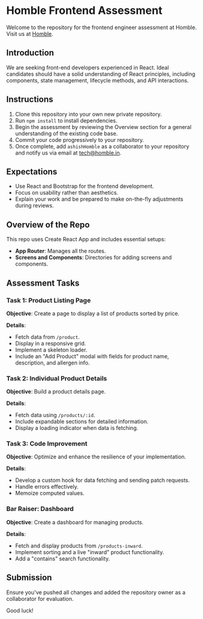 # Homble Frontend Assessment

Welcome to the repository for the frontend engineer assessment at Homble. Visit us at [Homble](http://www.homble.in).

## Introduction

We are seeking front-end developers experienced in React. Ideal candidates should have a solid understanding of React principles, including components, state management, lifecycle methods, and API interactions.

## Instructions

1. Clone this repository into your own new private repository.
2. Run `npm install` to install dependencies.
3. Begin the assessment by reviewing the Overview section for a general understanding of the existing code base.
4. Commit your code progressively to your repository.
5. Once complete, add `ashishHomble` as a collaborator to your repository and notify us via email at tech@homble.in.

## Expectations

- Use React and Bootstrap for the frontend development.
- Focus on usability rather than aesthetics.
- Explain your work and be prepared to make on-the-fly adjustments during reviews.

## Overview of the Repo

This repo uses Create React App and includes essential setups:

- **App Router**: Manages all the routes.
- **Screens and Components**: Directories for adding screens and components.

## Assessment Tasks

### Task 1: Product Listing Page

**Objective**: Create a page to display a list of products sorted by price.

**Details**:

- Fetch data from `/product`.
- Display in a responsive grid.
- Implement a skeleton loader.
- Include an "Add Product" modal with fields for product name, description, and allergen info.

### Task 2: Individual Product Details

**Objective**: Build a product details page.

**Details**:

- Fetch data using `/products/:id`.
- Include expandable sections for detailed information.
- Display a loading indicator when data is fetching.

### Task 3: Code Improvement

**Objective**: Optimize and enhance the resilience of your implementation.

**Details**:

- Develop a custom hook for data fetching and sending patch requests.
- Handle errors effectively.
- Memoize computed values.

### Bar Raiser: Dashboard

**Objective**: Create a dashboard for managing products.

**Details**:

- Fetch and display products from `/products-inward`.
- Implement sorting and a live "inward" product functionality.
- Add a "contains" search functionality.

## Submission

Ensure you've pushed all changes and added the repository owner as a collaborator for evaluation.

Good luck!
